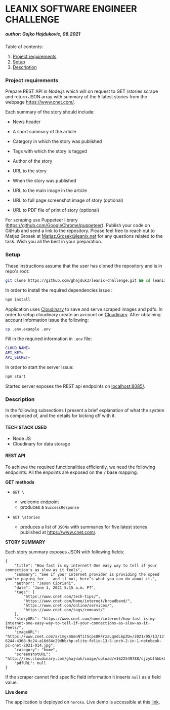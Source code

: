 # LEANIX SOFTWARE ENGINEER CHALLENGE
##### author: Gojko Hajdukovic, 06.2021

Table of contents:
1. [Project requirements](#introduction)
2. [Setup](#setup)
3. [Description](#description)

<a name="introduction"></a>
### Project requirements
Prepare REST API in Node.js which will on request to GET /stories scrape and return JSON array with summary of the 5 latest stories from the webpage https://www.cnet.com/.

Each summary of the story should include:

* News header

* A short summary of the article

* Category in which the story was published

* Tags with which the story is tagged

* Author of the story

* URL to the story

* When the story was published

* URL to the main image in the article

* URL to full page screenshot image of story (optional)

* URL to PDF file of print of story (optional)

For scraping use Puppeteer library (https://github.com/GoogleChrome/puppeteer).
Publish your code on GitHub and send a link to the repository.
Please feel free to reach out to Matjaz Grosek at Matjaz.Grosek@leanix.net for any questions related to the task.
Wish you all the best in your preparation.

<a name="setup"></a>
### Setup
These instructions assume that the user has cloned the repository and is in repo's root:
```bash script
git clone https://github.com/ghajduk3/leanix-challenge.git && cd leanix-challenge
```
In order to install the required dependencies issue : 
```bash script
npm install 
```
Application uses [Cloudinary](https://cloudinary.com/) to save and serve scraped images and pdfs. In order to setup cloudinary create an account on [Cloudinary](https://cloudinary.com/).
After obtaining account information issue the following:
```bash script
cp .env.example .env
```
Fill in the required information in `.env` file:
```bash script
CLOUD_NAME=
API_KEY=
API_SECRET=
```
In order to start the server issue:
```bash script
npm start
```
Started server exposes the REST api endpoints on [localhost:8085/](http://localhost:8085).

<a name="description"></a>
### Description
In the following subsections I present a brief explanation of what the system is composed of, and the details for kicking off with it.

#### TECH STACK USED
* Node JS
* Cloudinary for data storage

#### REST API
To achieve the required functionalities efficiently, we need the following endpoints: All the enpoints are exposed on the `/` base mapping.

**GET methods**
* `GET \` 
    * welcome endpoint
    * produces a `SuccessResponse`
    
* `GET \stories`
    * produces a list of `JSONs` with summaries for five latest stories published at https://www.cnet.com/.

**STORY SUMMARY**

Each story summary exposes JSON with following fields:
```angular2html
{
    "title": "How fast is my internet? One easy way to tell if your connection's as slow as it feels",
    "summary": "See if your internet provider is providing the speed you're paying for -- and if not, here’s what you can do about it.",
    "author": "Jason Cipriani",
    "date": "June 1, 2021 5:15 a.m. PT",
    "tags": [
        "https://www.cnet.com/tech-tips/",
        "https://www.cnet.com/home/internet/broadband/",
        "https://www.cnet.com/online/services/",
        "https://www.cnet.com/tags/comcast/"
    ],
    "storyURL": "https://www.cnet.com/home/internet/how-fast-is-my-internet-one-easy-way-to-tell-if-your-connections-as-slow-as-it-feels/",
    "imageURL": "https://www.cnet.com/a/img/mGmnNTitScps8RFrzaLqmdL6pZU=/2021/05/13/12fccba5-6244-4368-9c24-a16d84c29dbb/hp-elite-folio-13-5-inch-2-in-1-notebook-pc-cnet-2021-014.jpg",
    "category": "home",
    "screenshotURL": "http://res.cloudinary.com/ghajduk/image/upload/v1622549788/cjzybfhkbkh2u7xch0vo.png",
    "pdfURL": null
}
```
If the scraper cannot find specific field information it inserts `null` as a field value.

**Live demo**

The application is deployed on `heroku`. Live demo is accessible at this [link](https://gentle-thicket-87322.herokuapp.com/stories).






